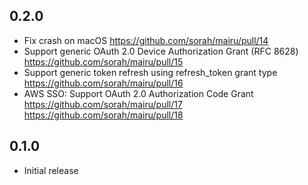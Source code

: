 ## 0.2.0

- Fix crash on macOS https://github.com/sorah/mairu/pull/14
- Support generic OAuth 2.0 Device Authorization Grant (RFC 8628)  https://github.com/sorah/mairu/pull/15
- Support generic token refresh using refresh_token grant type https://github.com/sorah/mairu/pull/16
- AWS SSO: Support OAuth 2.0 Authorization Code Grant  https://github.com/sorah/mairu/pull/17  https://github.com/sorah/mairu/pull/18

## 0.1.0

- Initial release
